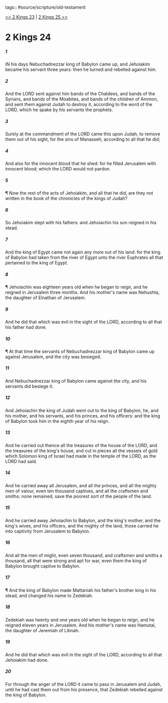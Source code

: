tags:: #source/scripture/old-testament

[<< 2 Kings 23](old-testament/12_2_Kings/2_Kings_23.md) | [2 Kings 25 >>](old-testament/12_2_Kings/2_Kings_25.md)

# 2 Kings 24

##### 1

IN his days Nebuchadnezzar king of Babylon came up, and Jehoiakim became his servant three years: then he turned and rebelled against him.

##### 2

And the LORD sent against him bands of the Chaldees, and bands of the Syrians, and bands of the Moabites, and bands of the children of Ammon, and sent them against Judah to destroy it, according to the word of the LORD, which he spake by his servants the prophets.

##### 3

Surely at the commandment of the LORD came this upon Judah, to remove them out of his sight, for the sins of Manasseh, according to all that he did;

##### 4

And also for the innocent blood that he shed: for he filled Jerusalem with innocent blood; which the LORD would not pardon.

##### 5

¶ Now the rest of the acts of Jehoiakim, and all that he did, are they not written in the book of the chronicles of the kings of Judah?

##### 6

So Jehoiakim slept with his fathers: and Jehoiachin his son reigned in his stead.

##### 7

And the king of Egypt came not again any more out of his land: for the king of Babylon had taken from the river of Egypt unto the river Euphrates all that pertained to the king of Egypt.

##### 8

¶ Jehoiachin was eighteen years old when he began to reign, and he reigned in Jerusalem three months. And his mother's name was Nehushta, the daughter of Elnathan of Jerusalem.

##### 9

And he did that which was evil in the sight of the LORD, according to all that his father had done.

##### 10

¶ At that time the servants of Nebuchadnezzar king of Babylon came up against Jerusalem, and the city was besieged.

##### 11

And Nebuchadnezzar king of Babylon came against the city, and his servants did besiege it.

##### 12

And Jehoiachin the king of Judah went out to the king of Babylon, he, and his mother, and his servants, and his princes, and his officers: and the king of Babylon took him in the eighth year of his reign.

##### 13

And he carried out thence all the treasures of the house of the LORD, and the treasures of the king's house, and cut in pieces all the vessels of gold which Solomon king of Israel had made in the temple of the LORD, as the LORD had said.

##### 14

And he carried away all Jerusalem, and all the princes, and all the mighty men of valour, even ten thousand captives, and all the craftsmen and smiths: none remained, save the poorest sort of the people of the land.

##### 15

And he carried away Jehoiachin to Babylon, and the king's mother, and the king's wives, and his officers, and the mighty of the land, those carried he into captivity from Jerusalem to Babylon.

##### 16

And all the men of might, even seven thousand, and craftsmen and smiths a thousand, all that were strong and apt for war, even them the king of Babylon brought captive to Babylon.

##### 17

¶ And the king of Babylon made Mattaniah his father's brother king in his stead, and changed his name to Zedekiah.

##### 18

Zedekiah was twenty and one years old when he began to reign, and he reigned eleven years in Jerusalem. And his mother's name was Hamutal, the daughter of Jeremiah of Libnah.

##### 19

And he did that which was evil in the sight of the LORD, according to all that Jehoiakim had done.

##### 20

For through the anger of the LORD it came to pass in Jerusalem and Judah, until he had cast them out from his presence, that Zedekiah rebelled against the king of Babylon.
